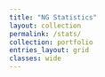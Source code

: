 ```yaml
---
title: "NG Statistics"
layout: collection
permalink: /stats/
collection: portfolio
entries_layout: grid
classes: wide
---
```

